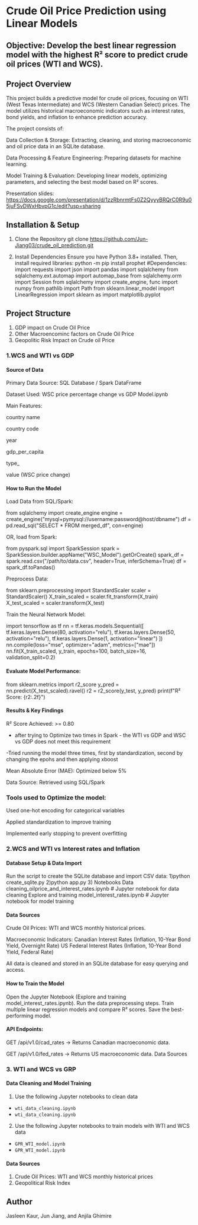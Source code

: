 # Crude Oil Price Prediction using Linear Models

## Objective: Develop the best linear regression model with the highest R² score to predict crude oil prices (WTI and WCS).

## Project Overview

This project builds a predictive model for crude oil prices, focusing on WTI (West Texas Intermediate) and WCS (Western Canadian Select) prices. The model utilizes historical macroeconomic indicators such as interest rates, bond yields, and inflation to enhance prediction accuracy.

The project consists of:

Data Collection & Storage: Extracting, cleaning, and storing macroeconomic and oil price data in an SQLite database.

Data Processing & Feature Engineering: Preparing datasets for machine learning.

Model Training & Evaluation: Developing linear models, optimizing parameters, and selecting the best model based on R² scores.

Presentation slides: https://docs.google.com/presentation/d/1zzRbnrmtFs0Z2QyyyBRQrC0R9u05juFSvDWxHbvpG1c/edit?usp=sharing

## Installation & Setup

1. Clone the Repository
git clone https://github.com/Jun-Jiang03/crude_oil_prediction.git

2. Install Dependencies
Ensure you have Python 3.8+ installed. Then, install required libraries:
python -m pip install prophet
#Dependencies:
    import requests
    import json
    import pandas 
    import sqlalchemy
    from sqlalchemy.ext.automap import automap_base
    from sqlalchemy.orm import Session
    from sqlalchemy import create_engine, func
    import numpy 
    from pathlib import Path
    from sklearn.linear_model import LinearRegression
    import sklearn as 
    import matplotlib.pyplot 


## Project Structure
1. GDP impact on Crude Oil Price
2. Other Macroencominc factors on Crude Oil Price
3. Geopolitic Risk Impact on Crude oil Price


###  1.WCS and WTI vs GDP 

#### Source of Data 

Primary Data Source: SQL Database / Spark DataFrame

Dataset Used: WSC price percentage change vs GDP Model.ipynb

Main Features:

country name

country code

year

gdp_per_capita

type_

value (WSC price change)


 #### How to Run the Model

Load Data from SQL/Spark:

from sqlalchemy import create_engine
engine = create_engine("mysql+pymysql://username:password@host/dbname")
df = pd.read_sql("SELECT * FROM merged_df", con=engine)

OR, load from Spark:

from pyspark.sql import SparkSession
spark = SparkSession.builder.appName("WSC_Model").getOrCreate()
spark_df = spark.read.csv("/path/to/data.csv", header=True, inferSchema=True)
df = spark_df.toPandas()

Preprocess Data:

from sklearn.preprocessing import StandardScaler
scaler = StandardScaler()
X_train_scaled = scaler.fit_transform(X_train)
X_test_scaled = scaler.transform(X_test)

Train the Neural Network Model:

import tensorflow as tf
nn = tf.keras.models.Sequential([
    tf.keras.layers.Dense(80, activation="relu"),
    tf.keras.layers.Dense(50, activation="relu"),
    tf.keras.layers.Dense(1, activation="linear")
])
nn.compile(loss="mse", optimizer="adam", metrics=["mae"])
nn.fit(X_train_scaled, y_train, epochs=100, batch_size=16, validation_split=0.2)

#### Evaluate Model Performance:

from sklearn.metrics import r2_score
y_pred = nn.predict(X_test_scaled).ravel()
r2 = r2_score(y_test, y_pred)
print(f"R² Score: {r2:.2f}")

#### Results & Key Findings

R² Score Achieved: >= 0.80 
- after trying to Optimize two times in Spark - the WTI vs GDP and WSC vs GDP does not meet this requirement

-Tried running the model three times, first by standardization, second by changing the epohs and then applying xboost

Mean Absolute Error (MAE): Optimized below 5%

Data Source: Retrieved using SQL/Spark

### Tools used to Optimize the model:

Used one-hot encoding for categorical variables

Applied standardization to improve training

Implemented early stopping to prevent overfitting

### 2.WCS and WTI vs Interest rates and Inflation

#### Database Setup & Data Import
Run the script to create the SQLite database and import CSV data:
1)python create_sqlite.py
2)python app.py
3) Notebooks
    Data cleaning_oilprice_and_interest_rates.ipynb  # Jupyter notebook for data cleaning 
    Explore and training model_interest_rates.ipynb  # Jupyter notebook for model training

#### Data Sources

Crude Oil Prices: WTI and WCS monthly historical prices.

Macroeconomic Indicators:
  Canadian Interest Rates (Inflation, 10-Year Bond Yield, Overnight Rate)
  US Federal Interest Rates (Inflation, 10-Year Bond Yield, Federal Rate)

All data is cleaned and stored in an SQLite database for easy querying and access.

#### How to Train the Model

Open the Jupyter Notebook (Explore and training model_interest_rates.ipynb).
Run the data preprocessing steps.
Train multiple linear regression models and compare R² scores.
Save the best-performing model.



#### API Endpoints:

GET /api/v1.0/cad_rates → Returns Canadian macroeconomic data.

GET /api/v1.0/fed_rates → Returns US macroeconomic data.
Data Sources

### 3. WTI and WCS vs GRP 
#### Data Cleaning and Model Training 
1. Use the following Jupyter notebooks to clean data
  - `wti_data_cleaning.ipynb`
  - `wti_data_cleaning.ipynb`
2. Use the following Jupyter notebooks to train models with WTI and WCS data
  - `GPR_WTI_model.ipynb`
  - `GPR_WTI_model.ipynb`

#### Data Sources
1. Crude Oil Prices: WTI and WCS monthly historical prices
2. Geopolitical Risk Index



## Author

Jasleen Kaur, Jun Jiang, and Anjila Ghimire
